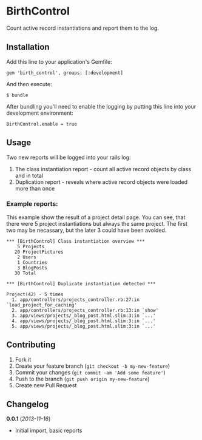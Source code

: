 # BirthControl

Count active record instantiations and report them to the log.

## Installation

Add this line to your application's Gemfile:

    gem 'birth_control', groups: [:development]

And then execute:

    $ bundle

After bundling you'll need to enable the logging by putting this line into your development environment:

    BirthControl.enable = true

## Usage

Two new reports will be logged into your rails log:

1. The class instantiation report - count all active record objects by class and in total
2. Duplication report - reveals where active record objects were loaded more than once

### Example reports:

This example show the result of a project detail page. You can see, that there were 5 project instantiations but always the same project. The first two may be necassary, but the later 3 could have been avoided.

    *** [BirthControl] Class instantiation overview ***
        5 Projects
       20 ProjectPictures
        2 Users
        1 Countries
        3 BlogPosts
       30 Total

    *** [BirthControl] Duplicate instantiation detected ***

    Project(42) - 5 times
      1. app/controllers/projects_controller.rb:27:in `load_project_for_caching'
      2. app/controllers/projects_controller.rb:13:in `show'
      3. app/views/projects/_blog_post.html.slim:3:in `...'
      4. app/views/projects/_blog_post.html.slim:3:in `...'
      5. app/views/projects/_blog_post.html.slim:3:in `...'

## Contributing

1. Fork it
2. Create your feature branch (`git checkout -b my-new-feature`)
3. Commit your changes (`git commit -am 'Add some feature'`)
4. Push to the branch (`git push origin my-new-feature`)
5. Create new Pull Request

## Changelog

**0.0.1** (*2013-11-16*)
* Initial import, basic reports

